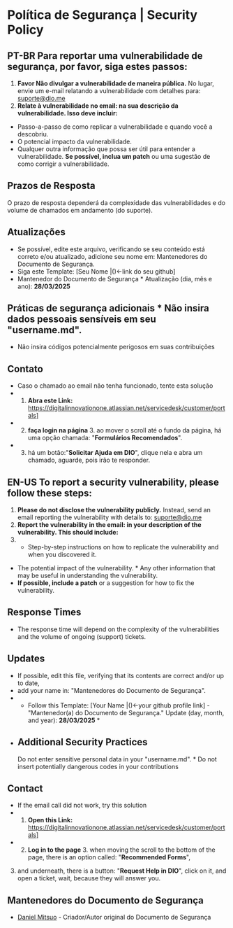 # Política de Segurança | Security Policy 
## PT-BR Para reportar uma vulnerabilidade de segurança, por favor, siga estes passos: 
1.  **Favor Não divulgar a vulnerabilidade de maneira pública.** No lugar, envie um e-mail relatando a vulnerabilidade com detalhes para: <suporte@dio.me>
2.    **Relate à vulnerabilidade no email: na sua descrição da vulnerabilidade. Isso deve incluir:**
- Passo-a-passo de como replicar a vulnerabilidade e quando você a descobriu.
-  O potencial impacto da vulnerabilidade.
- Qualquer outra informação que possa ser útil para entender a vulnerabilidade.
**Se possível, inclua um patch** ou uma sugestão de como corrigir a vulnerabilidade.
## Prazos de Resposta 
O prazo de resposta dependerá da complexidade das vulnerabilidades e do volume de chamados em andamento (do suporte).
## Atualizações
- Se possível, edite este arquivo, verificando se seu conteúdo está correto e/ou atualizado, adicione seu nome em: Mantenedores do Documento de Segurança.
-  Siga este Template: [Seu Nome |()<-link do seu github]
- Mantenedor do Documento de Segurança * Atualização (dia, mês e ano): **28/03/2025**
## Práticas de segurança adicionais * Não insira dados pessoais sensíveis em seu "username.md".
-  Não insira códigos potencialmente perigosos em suas contribuições
##        Contato
- Caso o chamado ao email não tenha funcionado, tente esta solução
- 1. **Abra este Link:** https://digitalinnovationone.atlassian.net/servicedesk/customer/portals]
- 2.  **faça login na página** 3. ao mover o scroll até o fundo da página, há uma opção chamada: "**Formulários Recomendados**".
- 3. há um botão:"**Solicitar Ajuda em DIO**", clique nela e abra um chamado, aguarde, pois irão te responder.
## EN-US To report a security vulnerability, please follow these steps:
                           
1. **Please do not disclose the vulnerability publicly.** Instead, send an email reporting the vulnerability with details to: <suporte@dio.me>
2. **Report the vulnerability in the email: in your description of the vulnerability. This should include:**
3. * Step-by-step instructions on how to replicate the vulnerability and when you discovered it.
- The potential impact of the vulnerability. * Any other information that may be useful in understanding the vulnerability.
-  **If possible, include a patch** or a suggestion for how to fix the vulnerability.
## Response Times
- The response time will depend on the complexity of the vulnerabilities and the volume of ongoing (support) tickets.
 ## Updates
* If possible, edit this file, verifying that its contents are correct and/or up to date,
* add your name in: "Mantenedores do Documento de Segurança".
* * Follow this Template: [Your Name |()<-your github profile link] - "Mantenedor(a) do Documento de Segurança." Update (day, month, and year): **28/03/2025** *
* ## Additional Security Practices
   Do not enter sensitive personal data in your "username.md". * Do not insert potentially dangerous codes in your contributions
## Contact
* If the email call did not work, try this solution
* 1. **Open this Link:** https://digitalinnovationone.atlassian.net/servicedesk/customer/portals]
* 2. **Log in to the page** 3. when moving the scroll to the bottom of the page, there is an option called: "**Recommended Forms**",
3. and underneath, there is a button: "**Request Help in DIO**", click on it, and open a ticket, wait, because they will answer you.
## Mantenedores do Documento de Segurança
- [Daniel Mitsuo](https://www.github.com/DanMit-Dev) - Criador/Autor original do Documento de Segurança
